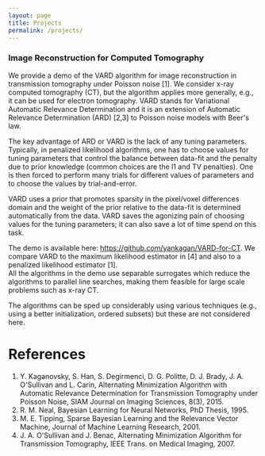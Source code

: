 ```yaml
---
layout: page
title: Projects
permalink: /projects/
---
```


### Image Reconstruction for Computed Tomography
We provide a demo of the VARD algorithm for image reconstruction in transmission tomography under Poisson noise [1].
We consider x-ray computed tomography (CT), but the algorithm applies more generally, e.g., it can be used for electron 
tomography.  VARD stands for Variational Automatic Relevance Determination and it is an extension of Automatic Relevance 
Determination (ARD) [2,3] to Poisson noise models with Beer's law. 

The key advantage of ARD or VARD is the lack of any tuning parameters. Typically, in penalized likelihood algorithms, 
one has to choose values for tuning parameters that control the balance between data-fit and the penalty due to 
prior knowledge (common choices are the l1 and TV penalties). One is then forced to perform many trials for different 
values of parameters and to choose the values by trial-and-error.

VARD uses a prior that promotes sparsity in the pixel/voxel differences domain and the weight of the prior 
relative to the data-fit is determined automatically from the data. VARD saves the agonizing pain of choosing values
for the tuning parameters; it can also save a lot of time spend on this task.

The demo is available here: https://github.com/yankagan/VARD-for-CT. We compare VARD to the maximum likelihood estimator in [4] and also to a penalized likelihood estimator [1].  
All the algorithms in the demo use separable surrogates which reduce the algorithms to parallel line searches, 
making them feasible for large scale problems such as x-ray CT.

The algorithms can be sped up considerably using various techniques (e.g., using a better initialization, ordered subsets) 
but these are not considered here.

# References
1. Y. Kaganovsky, S. Han, S. Degirmenci, D. G. Politte, D. J. Brady, J. A. O'Sullivan and L. Carin, Alternating Minimization Algorithm with Automatic Relevance Determination for Transmission Tomography under Poisson Noise,  SIAM Journal on Imaging Sciences, 8(3), 2015.  
2. R. M. Neal, Bayesian Learning for Neural Networks, PhD Thesis, 1995. 
3. M. E. Tipping, Sparse Bayesian Learning and the Relevance Vector Machine, Journal of Machine Learning Research, 2001. 
4. J. A. O'Sullivan and J. Benac, Alternating Minimization Algorithm for Transmission Tomography, IEEE Trans. on Medical Imaging, 2007.
